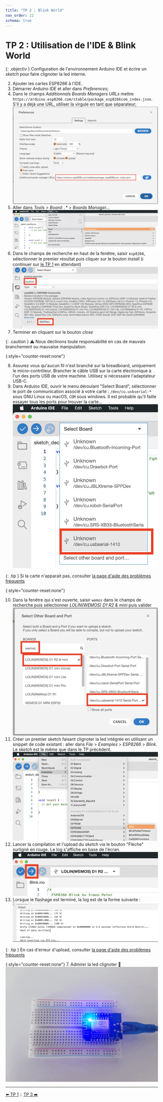 ```yaml
---
title: "TP 2 : Blink World"
nav_order: 22
schema: true
---
```


# TP 2 : Utilisation de l'IDE & Blink World

{: .objectiv }
Configuration de l'environnement Arduino IDE et écrire un _sketch_ pour faire clignoter la led interne.

2. Ajouter les cartes ESP8266 à l'IDE.
3. Démarrer _Arduino IDE_ et aller dans _Preferences_;
4. Dans le champs _Additionnals Boards Managers URLs_ mettre `https://arduino.esp8266.com/stable/package_esp8266com_index.json`. S'il y a déjà une URL, utiliser la virgule en tant que séparateur;
  ![preferences](resources/arduino-ide-preferences.jpg)
5. Aller dans _Tools_ > _Board: .*_ > _Boards Manager..._
  ![menu](resources/arduino-ide-board-menu.jpg)
6. Dans le champs de recherche en haut de la fenêtre, saisir `esp8266`, sélectionner le premier résultat puis cliquer sur le bouton _install_ (ℹ️ continuer sur [le TP 1](tp1.md) en attendant)
  ![install](resources/arduino-ide-board-install.jpg)
7. Terminer en cliquant sur le bouton _close_

{: .caution }
⚠️ Nous déclinons toute responsabilité en cas de mauvais branchement ou mauvaise manipulation.

{:style="counter-reset:none"}

8. Assurez vous qu'aucun fil n'est branché sur la breadboard, uniquement le micro-contrôleur. Brancher le câble USB sur la carte électronique à l'un des ports USB de votre machine. Utilisez si nécessaire l'adaptateur USB-C.
9. Dans Arduino IDE, ouvrir le menu déroulant "Select Board", sélectionner le port de communication associé à votre carte : `/dev/cu.usbserial-*` sous GNU Linux ou macOS, `COM` sous windows. Il est probable qu'il faille essayer tous les ports pour trouver la carte...
 ![port](resources/tp2-board-port.jpg)

{: .tip }
Si la carte n'apparait pas, consulter [la page d'aide des problèmes fréquents](troubleshooting.md)

{:style="counter-reset:none"}

10. Dans la fenêtre qui s'est ouverte, saisir `wemos` dans le champs de recherche puis sélectionner _LOLIN(WEMOS) D1 R2 & mini_ puis valider
 ![select](resources/tp2-board-select.jpg)
11. Créer un premier sketch faisant clignoter la led intégrée en utilisant un snippet de code existant : aller dans _File_ > _Examples_ > _ESP8266_ > _Blink_. Le _sketch_ est le même que dans le TP précédent.
![port](resources/tp2-blink.jpg)
12. Lancer la compilation et l'upload du _sketch_ via le bouton "Flèche" surligné en rouge. Le log s'affiche en base de l'écran. ![port](resources/tp2-upload.jpg)
13. Lorsque le flashage est terminé, la log est de la forme suivante : ![log](resources/tp2-upload-fin.jpg)


{: .tip }
En cas d'erreur d'upload, consulter [la page d'aide des problèmes fréquents](troubleshooting.md#erreur-dupload)

{:style="counter-reset:none"}
7. Admirer la led clignoter 🎉 ![clignote](resources/tp2-led-interne-clignote.gif)

----
[⬅️ TP 1](tp1.md) :: [TP 3 ➡️](tp3.md)
